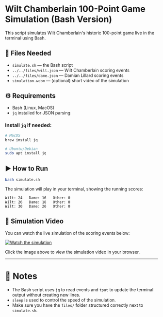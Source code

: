 # Wilt Chamberlain 100-Point Game Simulation (Bash Version)

This script simulates Wilt Chamberlain's historic 100-point game live in the terminal using Bash.

## 📂 Files Needed

- `simulate.sh` — the Bash script
- `../../files/wilt.json` — Wilt Chamberlain scoring events
- `../../files/dame.json` — Damian Lillard scoring events
- `simulation.webm` — (optional) short video of the simulation

## ⚙️ Requirements

- Bash (Linux, MacOS)
- `jq` installed for JSON parsing

### Install `jq` if needed:

```bash
# MacOS
brew install jq

# Ubuntu/Debian
sudo apt install jq
```

## ▶️ How to Run

```bash
bash simulate.sh
```

The simulation will play in your terminal, showing the running scores:

```
Wilt: 24   Dame: 16   Other: 0
Wilt: 26   Dame: 18   Other: 0
Wilt: 30   Dame: 20   Other: 0
```

## 🎥 Simulation Video

You can watch the live simulation of the scoring events below:

[![Watch the simulation](https://via.placeholder.com/600x400.png?text=Click+to+Watch+Simulation)](simulation.webm)

Click the image above to view the simulation video in your browser.

---

# 📌 Notes

- The Bash script uses `jq` to read events and `tput` to update the terminal output without creating new lines.
- `sleep` is used to control the speed of the simulation.
- Make sure you have the `files/` folder structured correctly next to `simulate.sh`.


